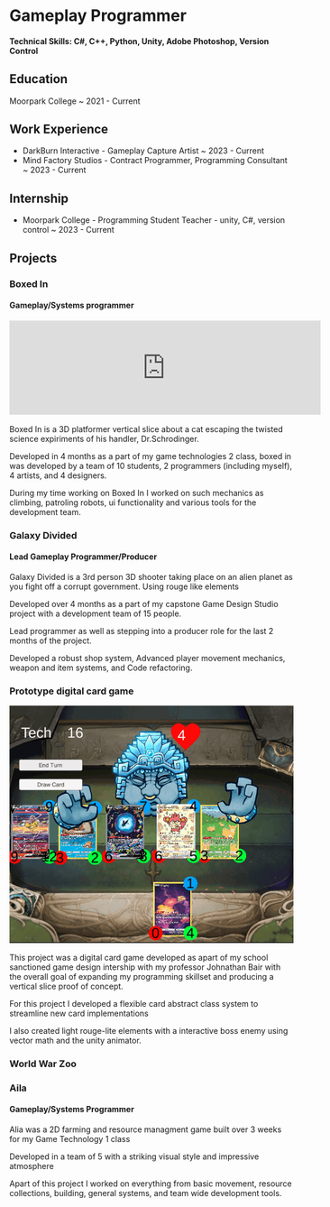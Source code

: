 # Gameplay Programmer

#### Technical Skills: C#, C++, Python, Unity, Adobe Photoshop, Version Control

## Education
Moorpark College ~ 2021 - Current

## Work Experience
- DarkBurn Interactive - Gameplay Capture Artist ~ 2023 - Current
- Mind Factory Studios - Contract Programmer, Programming Consultant ~ 2023 - Current
  
## Internship
- Moorpark College - Programming Student Teacher - unity, C#, version control ~ 2023 - Current

## Projects

### Boxed In
#### Gameplay/Systems programmer
<!--insert image/videos here-->
<iframe frameborder="0" src="https://itch.io/embed/2075813" width="552" height="167"><a href="https://heroshrine.itch.io/boxed-in">Boxed In by Heroshrine, ImCrowley, batmanlm_8</a></iframe>

Boxed In is a 3D platformer vertical slice about a cat escaping the twisted science expiriments of his handler, Dr.Schrodinger.

Developed in 4 months as a part of my game technologies 2 class, boxed in was developed by a team of 10 students, 2 programmers (including myself), 4 artists, and 4 designers.

During my time working on Boxed In I worked on such mechanics as climbing, patroling robots, ui functionality and various tools for the development team.

### Galaxy Divided
#### Lead Gameplay Programmer/Producer
<!--insert image/videos here-->
Galaxy Divided is a 3rd person 3D shooter taking place on an alien planet as you fight off a corrupt government. Using rouge like elements

Developed over 4 months as a part of my capstone Game Design Studio project with a development team of 15 people.

Lead programmer as well as stepping into a producer role for the last 2 months of the project.

Developed a robust shop system, Advanced player movement mechanics, weapon and item systems, and Code refactoring.

### Prototype digital card game
![](assets/CardGameBoss.gif)

This project was a digital card game developed as apart of my school sanctioned game design intership with my professor Johnathan Bair with the overall goal of expanding my programming skillset and producing a vertical slice proof of concept.

For this project I developed a flexible card abstract class system to streamline new card implementations

I also created light rouge-lite elements with a interactive boss enemy using vector math and the unity animator.

### World War Zoo

### Aila
<!--insert image/videos here-->

#### Gameplay/Systems Programmer
<!--insert image/videos here-->
Alia was a 2D farming and resource managment game built over 3 weeks for my Game Technology 1 class

Developed in a team of 5 with a striking visual style and impressive atmosphere

Apart of this project I worked on everything from basic movement, resource collections, building, general systems, and team wide development tools.
